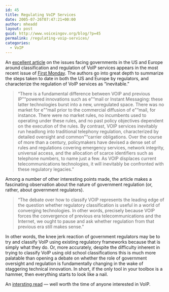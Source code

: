 ```yaml
---
id: 45
title: Regulating VoIP Services
date: 2005-07-26T07:47:21+00:00
author: mheadd
layout: post
guid: http://www.voiceingov.org/blog/?p=45
permalink: /regulating-voip-services/
categories:
  - VoIP
---
```

An [excellent article](http://www.firstmonday.org/issues/issue10_7/bach/index.html) on the issues facing governments in the US and Europe around classification and regulation of VoIP services appears in the most recent issue of [First Monday](http://www.firstmonday.org/). The authors go into great depth to summarize the steps taken to date in both the US and Europe by regulators, and characterize the regulation of VoIP services as &#8220;inevitable.&#8221;

> &#8220;There is a fundamental difference between VOIP and previous IP"“powered innovations such as e"“mail or Instant Messaging: these latter technologies burst into a new, unregulated space. There was no market for e"“mail prior to the commercial diffusion of e"“mail, for instance. There were no market rules, no incumbents used to operating under these rules, and no past policy objectives dependent on the execution of the rules. By contrast, VOIP services inevitably run headlong into traditional telephony regulation, characterized by detailed oversight and common"“carrier obligations. Over the course of more than a century, policymakers have devised a dense set of rules and regulations covering emergency services, network integrity, universal access, and the allocation of scarce identifiers such as telephone numbers, to name just a few. As VOIP displaces current telecommunications technologies, it will inevitably be confronted with these regulatory legacies.&#8221;

Among a number of other interesting points made, the article makes a fascinating observation about the nature of government regulation (or, rather, about government regulators).

> &#8220;The debate over how to classify VOIP represents the leading edge of the question whether regulatory classification is useful in a world of converging technologies. In other words, precisely because VOIP forces the convergence of previous era telecommunications and the Internet, we ought to pause and ask whether regulation from that previous era still makes sense.&#8221;

In other words, the knee jerk reaction of government regulators may be to try and classify VoIP using existing regulatory frameworks because that is simply what they do. Or, more accurately, despite the difficulty inherent in trying to classify VoIP using old school classifications this is much more palatable than opening a debate on whether the role of government oversight and regulation is fundamentally changing in the wake of staggering technical innovation. In short, if the only tool in your toolbox is a hammer, then everything starts to look like a nail.

An [intersting read](http://www.firstmonday.org/issues/issue10_7/bach/index.html) &#8212; well worth the time of anyone interested in VoIP.
